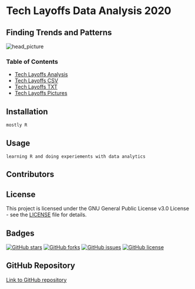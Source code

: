 # Tech Layoffs Data Analysis 2020

## Finding Trends and Patterns

![head_picture]([path/to/image.jpg](https://github.com/UlrikeDetective/tech_layoffs/blob/main/tech_layoffs_pictures/tech_layoffs.png))


### Table of Contents
- [Tech Layoffs Analysis](https://github.com/UlrikeDetective/tech_layoffs/tree/main/tech_layoffs_analysis)
- [Tech Layoffs CSV](https://github.com/UlrikeDetective/tech_layoffs/tree/main/tech_layoffs_csv)
- [Tech Layoffs TXT](https://github.com/UlrikeDetective/tech_layoffs/tree/main/tech_layoffs_txt)
- [Tech Layoffs Pictures](https://github.com/UlrikeDetective/tech_layoffs/tree/main/tech_layoffs_pictures)

## Installation

```
mostly R
```
## Usage
```
learning R and doing experiements with data analytics
```
## Contributors


## License
This project is licensed under the GNU General Public License v3.0 License - see the [LICENSE](LICENSE) file for details.

## Badges
[![GitHub stars](https://img.shields.io/github/stars/UlrikeDetective/tech_layoffs)](https://github.com/UlrikeDetective/tech_layoffs/stargazers) [![GitHub forks](https://img.shields.io/github/forks/UlrikeDetective/tech_layoffs)](https://github.com/UlrikeDetective/tech_layoffs/network/members) [![GitHub issues](https://img.shields.io/github/issues/UlrikeDetective/tech_layoffs)](https://github.com/UlrikeDetective/tech_layoffs/issues) [![GitHub license](https://img.shields.io/github/license/UlrikeDetective/tech_layoffs)](https://github.com/UlrikeDetective/tech_layoffs/blob/master/LICENSE)

## GitHub Repository
[Link to GitHub repository](https://github.com/UlrikeDetective/tech_layoffs)

